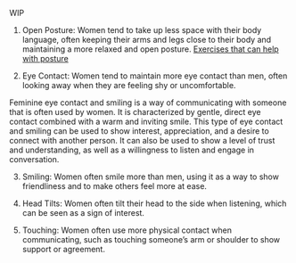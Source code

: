 
WIP

1. Open Posture: Women tend to take up less space with their body language, often keeping their arms and legs close to their body and maintaining a more relaxed and open posture. [Exercises that can help with posture](../physical/FITNESS#strengthening-feminine-posture)

2. Eye Contact: Women tend to maintain more eye contact than men, often looking away when they are feeling shy or uncomfortable.

Feminine eye contact and smiling is a way of communicating with someone that is often used by women. It is characterized by gentle, direct eye contact combined with a warm and inviting smile. This type of eye contact and smiling can be used to show interest, appreciation, and a desire to connect with another person. It can also be used to show a level of trust and understanding, as well as a willingness to listen and engage in conversation.

3. Smiling: Women often smile more than men, using it as a way to show friendliness and to make others feel more at ease.

4. Head Tilts: Women often tilt their head to the side when listening, which can be seen as a sign of interest.

5. Touching: Women often use more physical contact when communicating, such as touching someone’s arm or shoulder to show support or agreement.